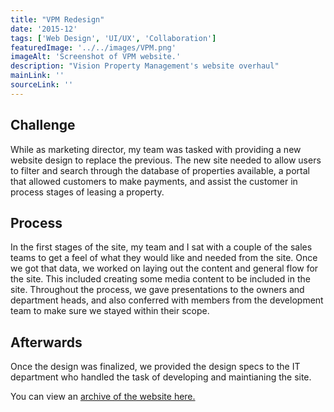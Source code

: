```yaml
---
title: "VPM Redesign"
date: '2015-12'
tags: ['Web Design', 'UI/UX', 'Collaboration']
featuredImage: '../../images/VPM.png'
imageAlt: 'Screenshot of VPM website.'
description: "Vision Property Management's website overhaul"
mainLink: ''
sourceLink: ''
---
```

## Challenge

While as marketing director, my team was tasked with providing a new website design to replace the previous. The new site needed to allow users to filter and search through the database of properties available, a portal that allowed customers to make payments, and assist the customer in process stages of leasing a property.

## Process

In the first stages of the site, my team and I sat with a couple of the sales teams to get a feel of what they would like and needed from the site. Once we got that data, we worked on laying out the content and general flow for the site. This included creating some media content to be included in the site. Throughout the process, we gave presentations to the owners and department heads, and also conferred with members from the development team to make sure we stayed within their scope.

## Afterwards

Once the design was finalized, we provided the design specs to the IT department who handled the task of developing and maintianing the site.

You can view an [archive of the website here.](https://web.archive.org/web/20151207061939/http://vpm3.com/)
